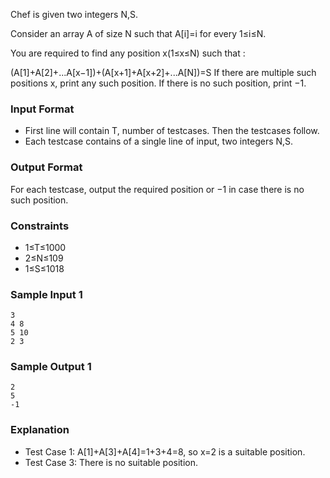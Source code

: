 Chef is given two integers N,S.

Consider an array A of size N such that A[i]=i for every 1≤i≤N.

You are required to find any position x(1≤x≤N) such that :

(A[1]+A[2]+...A[x−1])+(A[x+1]+A[x+2]+...A[N])=S
If there are multiple such positions x, print any such position. If there is no such position, print −1.

### Input Format
* First line will contain T, number of testcases. Then the testcases follow.
* Each testcase contains of a single line of input, two integers N,S.
### Output Format
For each testcase, output the required position or −1 in case there is no such position.

### Constraints
* 1≤T≤1000
* 2≤N≤109
* 1≤S≤1018

### Sample Input 1 
    3
    4 8
    5 10
    2 3
### Sample Output 1 
    2
    5
    -1
    
### Explanation
* Test Case 1: A[1]+A[3]+A[4]=1+3+4=8, so x=2 is a suitable position.
* Test Case 3: There is no suitable position.
